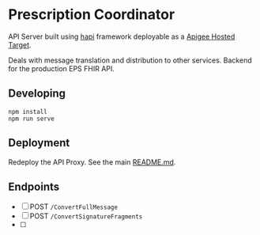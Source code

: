 # Prescription Coordinator

API Server built using [hapi](https://hapi.dev/) framework deployable as a [Apigee Hosted Target](https://docs.apigee.com/api-platform/hosted-targets/hosted-targets-overview).

Deals with message translation and distribution to other services. Backend for the production EPS FHIR API.

## Developing

```
npm install
npm run serve
```

## Deployment

Redeploy the API Proxy. See the main [README.md](../README.md).

## Endpoints

- [ ] POST `/ConvertFullMessage`
- [ ] POST `/ConvertSignatureFragments`
- [ ]
